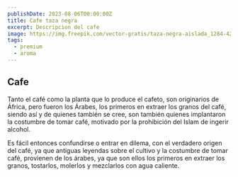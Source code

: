 ```yaml
---
publishDate: 2023-08-06T00:00:00Z
title: Cafe taza negra
excerpt: Descripcion del cafe
image: https://img.freepik.com/vector-gratis/taza-negra-aislada_1284-42454.jpg
tags:
  - premium
  - aroma
---
```


## Cafe

Tanto el café como la planta que lo produce el cafeto, son originarios de África, pero fueron los Árabes, los primeros en extraer los granos del café, siendo así y de quienes también se cree, son también quienes implantaron la costumbre de tomar café, motivado por la prohibición del Islam de ingerir alcohol.

Es fácil entonces confundirse o entrar en dilema, con el verdadero origen del café, ya que antiguas leyendas sobre el cultivo y la costumbre de tomar café, provienen de los árabes, ya que son ellos los primeros en extraer los granos, tostarlos, molerlos y mezclarlos con agua caliente.
